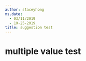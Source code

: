 ```yaml
---
author: staceyhong
ms.date: 
  - 03/11/2019
  - 10-25-2019
title: suggestion test
---
```


# multiple value test
